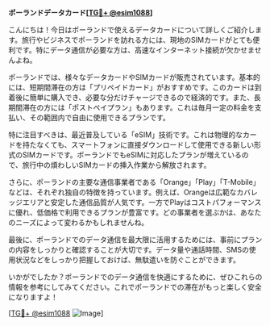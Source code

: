 **ポーランドデータカード[[TG💪+ @esim1088](https://t.me/s/esim1088)]**

こんにちは！今日はポーランドで使えるデータカードについて詳しくご紹介します。旅行やビジネスでポーランドを訪れる方には、現地のSIMカードがとても便利です。特にデータ通信が必要な方は、高速なインターネット接続が欠かせませんよね。

ポーランドでは、様々なデータカードやSIMカードが販売されています。基本的には、短期間滞在の方は「プリペイドカード」がおすすめです。このカードは到着後に簡単に購入でき、必要な分だけチャージできるので経済的です。また、長期間滞在の方には「ポストペイプラン」もあります。これは毎月一定の料金を支払い、その範囲内で自由に使用できるプランです。

特に注目すべきは、最近普及している「eSIM」技術です。これは物理的なカードを持たなくても、スマートフォンに直接ダウンロードして使用できる新しい形式のSIMカードです。ポーランドでもeSIMに対応したプランが増えているので、旅行中の煩わしいSIMカードの挿入作業から解放されます。

さらに、ポーランドの主要な通信事業者である「Orange」「Play」「T-Mobile」などは、それぞれ独自の特徴を持っています。例えば、Orangeは広範なカバレッジエリアと安定した通信品質が人気です。一方でPlayはコストパフォーマンスに優れ、低価格で利用できるプランが豊富です。どの事業者を選ぶかは、あなたのニーズによって変わるかもしれませんね。

最後に、ポーランドでのデータ通信を最大限に活用するためには、事前にプランの内容をしっかりと確認することが大切です。データ量や通話時間、SMSの使用状況などをしっかり把握しておけば、無駄遣いを防ぐことができます。

いかがでしたか？ポーランドでのデータ通信を快適にするために、ぜひこれらの情報を参考にしてみてください。これでポーランドでの滞在がもっと楽しく安全になりますよ！

[[TG💪+ @esim1088](https://t.me/s/esim1088) ![Image](https://i.postimg.cc/Y0z9fWf4/image.png)]